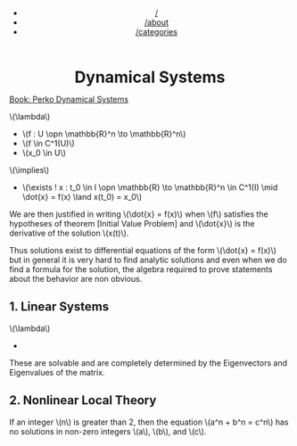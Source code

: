 <?xml version="1.0" encoding="utf-8"?>
<!DOCTYPE html PUBLIC "-//W3C//DTD XHTML 1.0 Strict//EN"
"http://www.w3.org/TR/xhtml1/DTD/xhtml1-strict.dtd">
<html xmlns="http://www.w3.org/1999/xhtml" lang="en" xml:lang="en">
<head>
<!-- 2022-09-25 Sun 15:30 -->
<meta http-equiv="Content-Type" content="text/html;charset=utf-8" />
<meta name="viewport" content="width=device-width, initial-scale=1" />
<title>Dynamical Systems</title>
<meta name="author" content="Zain Jabbar" />
<meta name="generator" content="Org Mode" />
<style>
  #content { max-width: 60em; margin: auto; }
  .title  { text-align: center;
             margin-bottom: .2em; }
  .subtitle { text-align: center;
              font-size: medium;
              font-weight: bold;
              margin-top:0; }
  .todo   { font-family: monospace; color: red; }
  .done   { font-family: monospace; color: green; }
  .priority { font-family: monospace; color: orange; }
  .tag    { background-color: #eee; font-family: monospace;
            padding: 2px; font-size: 80%; font-weight: normal; }
  .timestamp { color: #bebebe; }
  .timestamp-kwd { color: #5f9ea0; }
  .org-right  { margin-left: auto; margin-right: 0px;  text-align: right; }
  .org-left   { margin-left: 0px;  margin-right: auto; text-align: left; }
  .org-center { margin-left: auto; margin-right: auto; text-align: center; }
  .underline { text-decoration: underline; }
  #postamble p, #preamble p { font-size: 90%; margin: .2em; }
  p.verse { margin-left: 3%; }
  pre {
    border: 1px solid #e6e6e6;
    border-radius: 3px;
    background-color: #f2f2f2;
    padding: 8pt;
    font-family: monospace;
    overflow: auto;
    margin: 1.2em;
  }
  pre.src {
    position: relative;
    overflow: auto;
  }
  pre.src:before {
    display: none;
    position: absolute;
    top: -8px;
    right: 12px;
    padding: 3px;
    color: #555;
    background-color: #f2f2f299;
  }
  pre.src:hover:before { display: inline; margin-top: 14px;}
  /* Languages per Org manual */
  pre.src-asymptote:before { content: 'Asymptote'; }
  pre.src-awk:before { content: 'Awk'; }
  pre.src-authinfo::before { content: 'Authinfo'; }
  pre.src-C:before { content: 'C'; }
  /* pre.src-C++ doesn't work in CSS */
  pre.src-clojure:before { content: 'Clojure'; }
  pre.src-css:before { content: 'CSS'; }
  pre.src-D:before { content: 'D'; }
  pre.src-ditaa:before { content: 'ditaa'; }
  pre.src-dot:before { content: 'Graphviz'; }
  pre.src-calc:before { content: 'Emacs Calc'; }
  pre.src-emacs-lisp:before { content: 'Emacs Lisp'; }
  pre.src-fortran:before { content: 'Fortran'; }
  pre.src-gnuplot:before { content: 'gnuplot'; }
  pre.src-haskell:before { content: 'Haskell'; }
  pre.src-hledger:before { content: 'hledger'; }
  pre.src-java:before { content: 'Java'; }
  pre.src-js:before { content: 'Javascript'; }
  pre.src-latex:before { content: 'LaTeX'; }
  pre.src-ledger:before { content: 'Ledger'; }
  pre.src-lisp:before { content: 'Lisp'; }
  pre.src-lilypond:before { content: 'Lilypond'; }
  pre.src-lua:before { content: 'Lua'; }
  pre.src-matlab:before { content: 'MATLAB'; }
  pre.src-mscgen:before { content: 'Mscgen'; }
  pre.src-ocaml:before { content: 'Objective Caml'; }
  pre.src-octave:before { content: 'Octave'; }
  pre.src-org:before { content: 'Org mode'; }
  pre.src-oz:before { content: 'OZ'; }
  pre.src-plantuml:before { content: 'Plantuml'; }
  pre.src-processing:before { content: 'Processing.js'; }
  pre.src-python:before { content: 'Python'; }
  pre.src-R:before { content: 'R'; }
  pre.src-ruby:before { content: 'Ruby'; }
  pre.src-sass:before { content: 'Sass'; }
  pre.src-scheme:before { content: 'Scheme'; }
  pre.src-screen:before { content: 'Gnu Screen'; }
  pre.src-sed:before { content: 'Sed'; }
  pre.src-sh:before { content: 'shell'; }
  pre.src-sql:before { content: 'SQL'; }
  pre.src-sqlite:before { content: 'SQLite'; }
  /* additional languages in org.el's org-babel-load-languages alist */
  pre.src-forth:before { content: 'Forth'; }
  pre.src-io:before { content: 'IO'; }
  pre.src-J:before { content: 'J'; }
  pre.src-makefile:before { content: 'Makefile'; }
  pre.src-maxima:before { content: 'Maxima'; }
  pre.src-perl:before { content: 'Perl'; }
  pre.src-picolisp:before { content: 'Pico Lisp'; }
  pre.src-scala:before { content: 'Scala'; }
  pre.src-shell:before { content: 'Shell Script'; }
  pre.src-ebnf2ps:before { content: 'ebfn2ps'; }
  /* additional language identifiers per "defun org-babel-execute"
       in ob-*.el */
  pre.src-cpp:before  { content: 'C++'; }
  pre.src-abc:before  { content: 'ABC'; }
  pre.src-coq:before  { content: 'Coq'; }
  pre.src-groovy:before  { content: 'Groovy'; }
  /* additional language identifiers from org-babel-shell-names in
     ob-shell.el: ob-shell is the only babel language using a lambda to put
     the execution function name together. */
  pre.src-bash:before  { content: 'bash'; }
  pre.src-csh:before  { content: 'csh'; }
  pre.src-ash:before  { content: 'ash'; }
  pre.src-dash:before  { content: 'dash'; }
  pre.src-ksh:before  { content: 'ksh'; }
  pre.src-mksh:before  { content: 'mksh'; }
  pre.src-posh:before  { content: 'posh'; }
  /* Additional Emacs modes also supported by the LaTeX listings package */
  pre.src-ada:before { content: 'Ada'; }
  pre.src-asm:before { content: 'Assembler'; }
  pre.src-caml:before { content: 'Caml'; }
  pre.src-delphi:before { content: 'Delphi'; }
  pre.src-html:before { content: 'HTML'; }
  pre.src-idl:before { content: 'IDL'; }
  pre.src-mercury:before { content: 'Mercury'; }
  pre.src-metapost:before { content: 'MetaPost'; }
  pre.src-modula-2:before { content: 'Modula-2'; }
  pre.src-pascal:before { content: 'Pascal'; }
  pre.src-ps:before { content: 'PostScript'; }
  pre.src-prolog:before { content: 'Prolog'; }
  pre.src-simula:before { content: 'Simula'; }
  pre.src-tcl:before { content: 'tcl'; }
  pre.src-tex:before { content: 'TeX'; }
  pre.src-plain-tex:before { content: 'Plain TeX'; }
  pre.src-verilog:before { content: 'Verilog'; }
  pre.src-vhdl:before { content: 'VHDL'; }
  pre.src-xml:before { content: 'XML'; }
  pre.src-nxml:before { content: 'XML'; }
  /* add a generic configuration mode; LaTeX export needs an additional
     (add-to-list 'org-latex-listings-langs '(conf " ")) in .emacs */
  pre.src-conf:before { content: 'Configuration File'; }

  table { border-collapse:collapse; }
  caption.t-above { caption-side: top; }
  caption.t-bottom { caption-side: bottom; }
  td, th { vertical-align:top;  }
  th.org-right  { text-align: center;  }
  th.org-left   { text-align: center;   }
  th.org-center { text-align: center; }
  td.org-right  { text-align: right;  }
  td.org-left   { text-align: left;   }
  td.org-center { text-align: center; }
  dt { font-weight: bold; }
  .footpara { display: inline; }
  .footdef  { margin-bottom: 1em; }
  .figure { padding: 1em; }
  .figure p { text-align: center; }
  .equation-container {
    display: table;
    text-align: center;
    width: 100%;
  }
  .equation {
    vertical-align: middle;
  }
  .equation-label {
    display: table-cell;
    text-align: right;
    vertical-align: middle;
  }
  .inlinetask {
    padding: 10px;
    border: 2px solid gray;
    margin: 10px;
    background: #ffffcc;
  }
  #org-div-home-and-up
   { text-align: right; font-size: 70%; white-space: nowrap; }
  textarea { overflow-x: auto; }
  .linenr { font-size: smaller }
  .code-highlighted { background-color: #ffff00; }
  .org-info-js_info-navigation { border-style: none; }
  #org-info-js_console-label
    { font-size: 10px; font-weight: bold; white-space: nowrap; }
  .org-info-js_search-highlight
    { background-color: #ffff00; color: #000000; font-weight: bold; }
  .org-svg { }
</style>

<link rel="stylesheet" href="/css/main-dark.css" type="text/css"/>
<header><div class="menu"><ul>
<li><a href="/">/</a></li>
<li><a href="/about.html">/about</a></li>
<li><a href="/categories.html">/categories</a></li>
</ul></div></header>
<script type="text/x-mathjax-config">
    MathJax.Hub.Config({
        displayAlign: "center",
        displayIndent: "0em",

        "HTML-CSS": { scale: 100,
                        linebreaks: { automatic: "false" },
                        webFont: "TeX"
                       },
        SVG: {scale: 100,
              linebreaks: { automatic: "false" },
              font: "TeX"},
        NativeMML: {scale: 100},
        TeX: { equationNumbers: {autoNumber: "AMS"},
               MultLineWidth: "85%",
               TagSide: "right",
               TagIndent: ".8em"
             }
});
</script>
<script src="https://cdnjs.cloudflare.com/ajax/libs/mathjax/2.7.0/MathJax.js?config=TeX-AMS_HTML"></script>
</head>
<body>
<div id="content" class="content">
<h1 class="title">Dynamical Systems</h1>
<p>
<a href="file:///home/zjabbar/books/applied_math/perko.pdf">Book: Perko Dynamical Systems</a>
</p>

<div class="THEOREM" id="orgd82c465">
<p>
\(\lambda\) 
</p>
<ul class="org-ul">
<li>\(f : U \opn \mathbb{R}^n \to \mathbb{R}^n\)</li>
<li>\(f \in C^1(U)\)</li>
<li>\(x_0 \in U\)</li>
</ul>

<p>
\(\implies\) 
</p>
<ul class="org-ul">
<li>\(\exists ! x : t_0 \in I \opn \mathbb{R} \to \mathbb{R}^n \in C^1(I) \mid \dot{x} = f(x) \land x(t_0) = x_0\)</li>
</ul>

</div>

<p>
We are then justified in writing \(\dot{x} = f(x)\) when \(f\) satisfies the hypotheses of theorem [Initial Value Problem] and \(\dot{x}\) is the derivative of the solution \(x(t)\).    
</p>

<p>
Thus solutions exist to differential equations of the form \(\dot{x} = f(x)\) but in general it is very hard to find analytic solutions and even when we do find a formula for the solution, the algebra required to prove statements about the behavior are non obvious.
</p>


<div id="outline-container-org960a234" class="outline-2">
<h2 id="org960a234"><span class="section-number-2">1.</span> Linear Systems</h2>
<div class="outline-text-2" id="text-1">
<div class="DEFINITION" id="org66fced4">
<p>
\(\lambda\)
</p>
<ul class="org-ul">
<li></li>
</ul>

</div>

<p>
These are solvable and are completely determined by the Eigenvectors and Eigenvalues of the matrix.
</p>
</div>
</div>

<div id="outline-container-org2ca71a9" class="outline-2">
<h2 id="org2ca71a9"><span class="section-number-2">2.</span> Nonlinear Local Theory</h2>
<div class="outline-text-2" id="text-2">
<div class="theorem" id="org04c27a7">
<p>
If an integer \(n\) is greater than 2, then the equation \(a^n + b^n = c^n\)
has no solutions in non-zero integers \(a\), \(b\), and \(c\).
</p>

</div>
</div>
</div>
</div>
</body>
</html>
